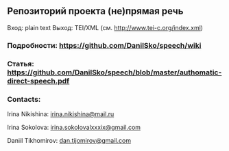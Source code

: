 ## Репозиторий проекта (не)прямая речь

Вход: plain text 
Выход: TEI/XML (см. http://www.tei-c.org/index.xml)

### Подробности: https://github.com/DanilSko/speech/wiki

### Статья: https://github.com/DanilSko/speech/blob/master/authomatic-direct-speech.pdf

### Contacts:

Irina Nikishina:  irina.nikishina@mail.ru

Irina Sokolova: irina.sokolovalxxxix@gmail.com

Daniil Tikhomirov: dan.tijomirov@gmail.com
